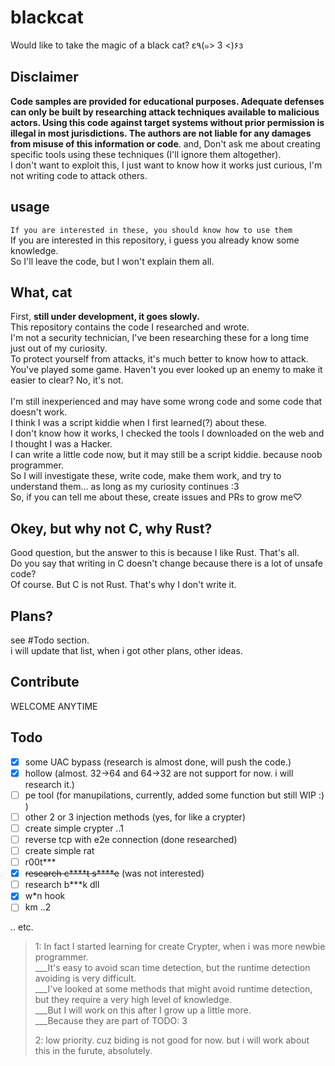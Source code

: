 blackcat
===

Would like to take the magic of a black cat? ε٩(๑> 3 <)۶з

## Disclaimer
**Code samples are provided for educational purposes. Adequate defenses can only be built by researching attack techniques available to malicious actors. Using this code against target systems without prior permission is illegal in most jurisdictions. The authors are not liable for any damages from misuse of this information or code**.
and, Don't ask me about creating specific tools using these techniques (I'll ignore them altogether).</br>
I don't want to exploit this, I just want to know how it works just curious, I'm not writing code to attack others.

## usage
`If you are interested in these, you should know how to use them`</br>
If you are interested in this repository, i guess you already know some knowledge.</br>
So I'll leave the code, but I won't explain them all.

## What, cat
First, **still under development, it goes slowly.**</br>
This repository contains the code I researched and wrote.</br>
I'm not a security technician, I've been researching these for a long time just out of my curiosity.</br>
To protect yourself from attacks, it's much better to know how to attack. </br>
You've played some game. Haven't you ever looked up an enemy to make it easier to clear? No, it's not.</br></br>
I'm still inexperienced and may have some wrong code and some code that doesn't work.</br>
I think I was a script kiddie when I first learned(?) about these.</br>
I don't know how it works, I checked the tools I downloaded on the web and I thought I was a Hacker.</br>
I can write a little code now, but it may still be a script kiddie. because noob programmer.</br>
So I will investigate these, write code, make them work, and try to understand them... as long as my curiosity continues :3</br>
So, if you can tell me about these, create issues and PRs to grow me♡

## Okey, but why not **C**, why **Rust**?
Good question, but the answer to this is because I like Rust. That's all.</br>
Do you say that writing in C doesn't change because there is a lot of unsafe code?</br>
Of course. But C is not Rust. That's why I don't write it.</br>

## Plans?
see #Todo section.</br>
i will update that list, when i got other plans, other ideas.

## Contribute
WELCOME ANYTIME

## Todo

- [x] some UAC bypass (research is almost done, will push the code.)
- [x] hollow (almost. 32->64 and 64->32 are not support for now. i will research it.)
- [ ] pe tool (for manupilations, currently, added some function but still WIP :) )
- [ ] other 2 or 3 injection methods (yes, for like a crypter)
- [ ] create simple crypter ..1
- [ ] reverse tcp with e2e connection (done researched)
- [ ] create simple rat
- [ ] r00t\*\*\*
- [x] ~~research c\*\*\*\*t s\*\*\*\*e~~ (was not interested)
- [ ] research b\*\*\*k dll
- [x] w*n hook
- [ ] km ..2

.. etc.

> 1: In fact I started learning for create Crypter, when i was more newbie programmer.</br>
> ___It's easy to avoid scan time detection, but the runtime detection avoiding is very difficult.</br>
> ___I've looked at some methods that might avoid runtime detection, but they require a very high level of knowledge.</br>
> ___But I will work on this after I grow up a little more.</br>
> ___Because they are part of TODO: 3</br>
>
> 2: low priority. cuz biding is not good for now. but i will work about this in the furute, absolutely.</br>
